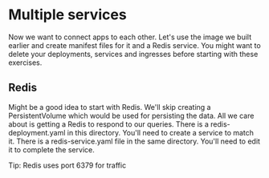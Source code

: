 # Multiple services

Now we want to connect apps to each other. Let's use the image we built earlier and create manifest files for it and a Redis service. You might want to delete your deployments, services and ingresses before starting with these exercises.

## Redis

Might be a good idea to start with Redis. We'll skip creating a PersistentVolume which would be used for persisting the data. All we care about is getting a Redis to respond to our queries. There is a redis-deployment.yaml in this directory. You'll need to create a service to match it. There is a redis-service.yaml file in the same directory. You'll need to edit it to complete the service. 

Tip: Redis uses port 6379 for traffic